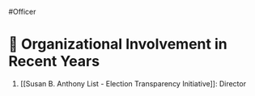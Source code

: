 #Officer 
# 💼 Organizational Involvement in Recent Years

1. [[Susan B. Anthony List - Election Transparency Initiative]]: Director


